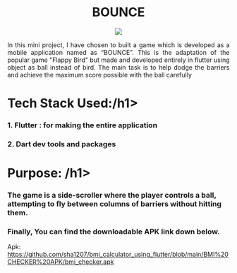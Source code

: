<h1 align="center">BOUNCE</h1>
<p align="center"> <img src="https://github.com/sha1207/ball_bounce_flutter/blob/master/images/logo.jpg"> </p>
<p align="justify">In this mini project, I have chosen to built a game which is developed as a mobile application named as “BOUNCE”. This is the adaptation of the popular game "Flappy Bird" but made and developed entirely in flutter using object as ball instead of bird. The main task is to help dodge the barriers and achieve the maximum score possible with the ball carefully</p>

<h1 align="left">Tech Stack Used:/h1>

<h3 align="left">1.	Flutter : for making the entire application</h3>
<h3 align="left">2. Dart dev tools and packages</h3>
  
<h1 align="left">Purpose: /h1>
  
 <h3 align="left">The game is a side-scroller where the player controls a ball, attempting to fly between columns of barriers without hitting them.</h3>



<h3 align="justify">Finally, You can find the downloadable APK link down below.</h3>


Apk: https://github.com/sha1207/bmi_calculator_using_flutter/blob/main/BMI%20CHECKER%20APK/bmi_checker.apk

